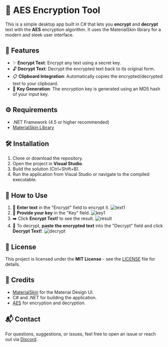 # 🔐 AES Encryption Tool

This is a simple desktop app built in C# that lets you **encrypt** and **decrypt** text with the **AES** encryption algorithm. It uses the MaterialSkin library for a modern and sleek user interface.

## 🌟 Features

- ✨ **Encrypt Text**: Encrypt any text using a secret key.
- 🔓 **Decrypt Text**: Decrypt the encrypted text back to its original form.
- 📋 **Clipboard Integration**: Automatically copies the encrypted/decrypted text to your clipboard.
- 🔑 **Key Generation**: The encryption key is generated using an MD5 hash of your input key.

## ⚙️ Requirements

- .NET Framework (4.5 or higher recommended)
- [MaterialSkin Library](https://github.com/IgnaceMaes/MaterialSkin)

## 🛠️ Installation

1. Clone or download the repository.
2. Open the project in **Visual Studio**.
3. Build the solution (Ctrl+Shift+B).
4. Run the application from Visual Studio or navigate to the compiled executable.

## 📝 How to Use

1. 💬 **Enter text** in the "Encrypt" field to encrypt it.
![text1](https://i.imgur.com/Dy7xDDN.png)
3. 🔑 **Provide your key** in the "Key" field.
![key1](https://i.imgur.com/0BQphnq.png)
5. ➡️ Click **Encrypt Text!** to see the result.
![result](https://i.imgur.com/4zuBU1l.png)
7. 🔁 To decrypt, **paste the encrypted text** into the "Decrypt" field and click **Decrypt Text!**.
![decrypt](https://i.imgur.com/SUsUazi.png)


## 📜 License

This project is licensed under the **MIT License** - see the [LICENSE](LICENSE) file for details.

## 🤝 Credits

- [MaterialSkin](https://github.com/IgnaceMaes/MaterialSkin) for the Material Design UI.
- C# and .NET for building the application.
- [AES](https://docs.microsoft.com/en-us/dotnet/api/system.security.cryptography.aes?view=netframework-4.8) for encryption and decryption.

## 📬 Contact

For questions, suggestions, or issues, feel free to open an issue or reach out via [Discord](https://discord.com/invite/FgXwbeBp7t).
